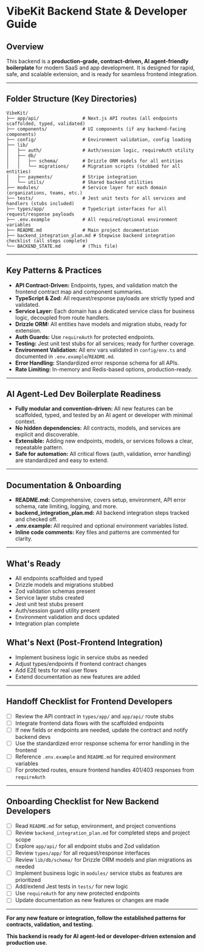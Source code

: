 # VibeKit Backend State & Developer Guide

## Overview
This backend is a **production-grade, contract-driven, AI agent-friendly boilerplate** for modern SaaS and app development. It is designed for rapid, safe, and scalable extension, and is ready for seamless frontend integration.

---

## Folder Structure (Key Directories)

```
VibeKit/
├── app/api/                # Next.js API routes (all endpoints scaffolded, typed, validated)
├── components/             # UI components (if any backend-facing components)
├── config/                 # Environment validation, config loading
├── lib/
│   ├── auth/               # Auth/session logic, requireAuth utility
│   ├── db/
│   │   ├── schema/         # Drizzle ORM models for all entities
│   │   └── migrations/     # Migration scripts (stubbed for all entities)
│   ├── payments/           # Stripe integration
│   └── utils/              # Shared backend utilities
├── modules/                # Service layer for each domain (organizations, teams, etc.)
├── tests/                  # Jest unit tests for all services and handlers (stubs included)
├── types/app/              # TypeScript interfaces for all request/response payloads
├── .env.example            # All required/optional environment variables
├── README.md               # Main project documentation
├── backend_integration_plan.md # Stepwise backend integration checklist (all steps complete)
└── BACKEND_STATE.md        # (This file)
```

---

## Key Patterns & Practices
- **API Contract-Driven:** Endpoints, types, and validation match the frontend contract map and component summaries.
- **TypeScript & Zod:** All request/response payloads are strictly typed and validated.
- **Service Layer:** Each domain has a dedicated service class for business logic, decoupled from route handlers.
- **Drizzle ORM:** All entities have models and migration stubs, ready for extension.
- **Auth Guards:** Use `requireAuth` for protected endpoints.
- **Testing:** Jest unit test stubs for all services; ready for further coverage.
- **Environment Validation:** All env vars validated in `config/env.ts` and documented in `.env.example`/`README.md`.
- **Error Handling:** Standardized error response schema for all APIs.
- **Rate Limiting:** In-memory and Redis-based options, production-ready.

---

## AI Agent-Led Dev Boilerplate Readiness
- **Fully modular and convention-driven:** All new features can be scaffolded, typed, and tested by an AI agent or developer with minimal context.
- **No hidden dependencies:** All contracts, models, and services are explicit and discoverable.
- **Extensible:** Adding new endpoints, models, or services follows a clear, repeatable pattern.
- **Safe for automation:** All critical flows (auth, validation, error handling) are standardized and easy to extend.

---

## Documentation & Onboarding
- **README.md:** Comprehensive, covers setup, environment, API error schema, rate limiting, logging, and more.
- **backend_integration_plan.md:** All backend integration steps tracked and checked off.
- **.env.example:** All required and optional environment variables listed.
- **Inline code comments:** Key files and patterns are commented for clarity.

---

## What's Ready
- All endpoints scaffolded and typed
- Drizzle models and migrations stubbed
- Zod validation schemas present
- Service layer stubs created
- Jest unit test stubs present
- Auth/session guard utility present
- Environment validation and docs updated
- Integration plan complete

## What's Next (Post-Frontend Integration)
- Implement business logic in service stubs as needed
- Adjust types/endpoints if frontend contract changes
- Add E2E tests for real user flows
- Extend documentation as new features are added

---

## Handoff Checklist for Frontend Developers
- [ ] Review the API contract in `types/app/` and `app/api/` route stubs
- [ ] Integrate frontend data flows with the scaffolded endpoints
- [ ] If new fields or endpoints are needed, update the contract and notify backend devs
- [ ] Use the standardized error response schema for error handling in the frontend
- [ ] Reference `.env.example` and `README.md` for required environment variables
- [ ] For protected routes, ensure frontend handles 401/403 responses from `requireAuth`

---

## Onboarding Checklist for New Backend Developers
- [ ] Read `README.md` for setup, environment, and project conventions
- [ ] Review `backend_integration_plan.md` for completed steps and project scope
- [ ] Explore `app/api/` for all endpoint stubs and Zod validation
- [ ] Review `types/app/` for all request/response interfaces
- [ ] Review `lib/db/schema/` for Drizzle ORM models and plan migrations as needed
- [ ] Implement business logic in `modules/` service stubs as features are prioritized
- [ ] Add/extend Jest tests in `tests/` for new logic
- [ ] Use `requireAuth` for any new protected endpoints
- [ ] Update documentation as new features or changes are made

---

**For any new feature or integration, follow the established patterns for contracts, validation, and testing.**

**This backend is ready for AI agent-led or developer-driven extension and production use.** 